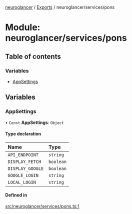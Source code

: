 [neuroglancer](../README.md) / [Exports](../modules.md) / neuroglancer/services/pons

# Module: neuroglancer/services/pons

## Table of contents

### Variables

- [AppSettings](neuroglancer_services_pons.md#appsettings)

## Variables

### AppSettings

• `Const` **AppSettings**: `Object`

#### Type declaration

| Name | Type |
| :------ | :------ |
| `API_ENDPOINT` | `string` |
| `DISPLAY_FETCH` | `boolean` |
| `DISPLAY_GOOGLE` | `boolean` |
| `GOOGLE_LOGIN` | `string` |
| `LOCAL_LOGIN` | `string` |

#### Defined in

[src/neuroglancer/services/pons.ts:1](https://github.com/ActiveBrainAtlas2/neuroglancer/blob/91617476/src/neuroglancer/services/pons.ts#L1)
